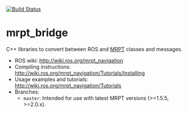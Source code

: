 [![Build Status](https://travis-ci.org/mrpt-ros-pkg/mrpt_bridge.svg?branch=master)](https://travis-ci.org/mrpt-ros-pkg/mrpt_bridge)

mrpt_bridge
===============

C++ libraries to convert between ROS and [MRPT](http://www.mrpt.org/) classes and messages.

* ROS wiki: http://wiki.ros.org/mrpt_navigation
* Compiling instructions: http://wiki.ros.org/mrpt_navigation/Tutorials/Installing
* Usage examples and tutorials: http://wiki.ros.org/mrpt_navigation/Tutorials
* Branches:
  * `master`: Intended for use with latest MRPT versions (>=1.5.5, >=2.0.x).
